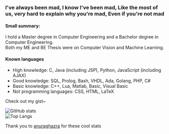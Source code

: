 ### I've always been mad, I know I've been mad, Like the most of us, very hard to explain why you're mad, Even if you're not mad

#### Small summary:
I hold a Master degree in Computer Engineering and a Bachelor degree in Computer Engineering.  
Both my ME and BE Thesis were on Computer Vision and Machine Learning.  

#### Known languages
- High knowledge: C, Java (including JSP), Python, JavaScript (including AJAX)
- Good knowledge: SQL, Prolog, Bash, VHDL, Ada, Golang, PHP, C#
- Basic knowledge: C++, Lua, Matlab, Basic, Visual Basic
- Not programming languages: CSS, HTML, LaTeX

Check out my gist~

![GitHub stats](https://github-readme-stats.vercel.app/api?username=chkrr00k&hide=contribs,prs&count_private=true&theme=gruvbox&include_all_commits=true)  
![Top Langs](https://github-readme-stats.vercel.app/api/top-langs/?username=chkrr00k&count_private=true&theme=gruvbox&langs_count=8&layout=compact)

Thank you to [anuraghazra](https://github.com/anuraghazra/github-readme-stats) for these cool stats
